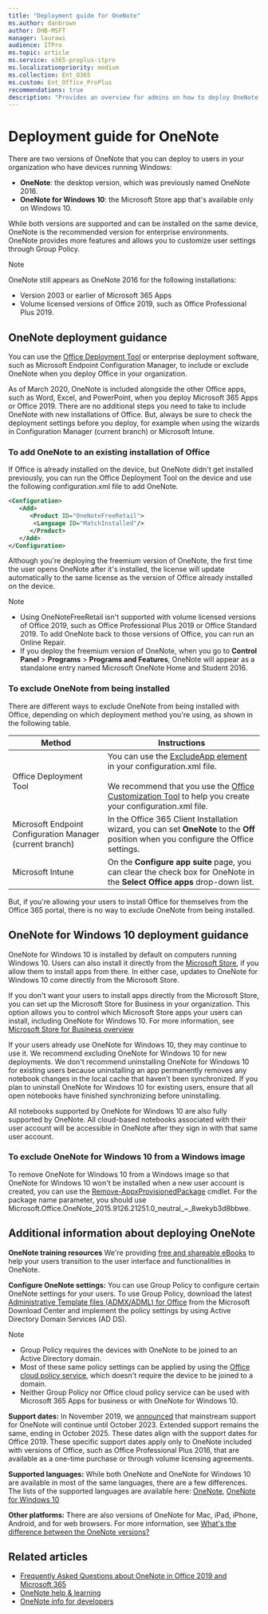 ```yaml
---
title: "Deployment guide for OneNote"
ms.author: danbrown
author: DHB-MSFT
manager: laurawi
audience: ITPro
ms.topic: article
ms.service: o365-proplus-itpro
ms.localizationpriority: medium
ms.collection: Ent_O365
ms.custom: Ent_Office_ProPlus
recommendations: true
description: "Provides an overview for admins on how to deploy OneNote or OneNote for Windows 10 to users in their organization"
---
```


# Deployment guide for OneNote

There are two versions of OneNote that you can deploy to users in your organization who have devices running Windows:
- **OneNote**: the desktop version, which was previously named OneNote 2016.
- **OneNote for Windows 10**: the Microsoft Store app that's available only on Windows 10.

While both versions are supported and can be installed on the same device, OneNote is the recommended version for enterprise environments. OneNote provides more features and allows you to customize user settings through Group Policy.

> [!NOTE]
> OneNote still appears as OneNote 2016 for the following installations:
> - Version 2003 or earlier of Microsoft 365 Apps
> - Volume licensed versions of Office 2019, such as Office Professional Plus 2019.

## OneNote deployment guidance

You can use the [Office Deployment Tool](overview-office-deployment-tool.md) or enterprise deployment software, such as Microsoft Endpoint Configuration Manager, to include or exclude OneNote when you deploy Office in your organization.

As of March 2020, OneNote is included alongside the other Office apps, such as Word, Excel, and PowerPoint, when you deploy Microsoft 365 Apps or Office 2019. There are no additional steps you need to take to include OneNote with new installations of Office. But, always be sure to check the deployment settings before you deploy, for example when using the wizards in Configuration Manager (current branch) or Microsoft Intune.

### To add OneNote to an existing installation of Office

If Office is already installed on the device, but OneNote didn't get installed previously, you can run the Office Deployment Tool on the device and use the following configuration.xml file to add OneNote.

```xml
<Configuration>
   <Add>
      <Product ID="OneNoteFreeRetail">
       <Language ID="MatchInstalled"/>
      </Product>
   </Add>
</Configuration>
```

Although you're deploying the freemium version of OneNote, the first time the user opens OneNote after it's installed, the license will update automatically to the same license as the version of Office already installed on the device.

> [!NOTE]
> - Using OneNoteFreeRetail isn't supported with volume licensed versions of Office 2019, such as Office Professional Plus 2019 or Office Standard 2019. To add OneNote back to those versions of Office, you can run an Online Repair.
> - If you deploy the freemium version of OneNote, when you go to **Control Panel** > **Programs** > **Programs and Features**, OneNote will appear as a standalone entry named Microsoft OneNote Home and Student 2016.

### To exclude OneNote from being installed

There are different ways to exclude OneNote from being installed with Office, depending on which deployment method you're using, as shown in the following table.

|Method  |Instructions  |
|---------|---------|
|Office Deployment Tool | You can use the [ExcludeApp element](office-deployment-tool-configuration-options.md#excludeapp-element) in your configuration.xml file. <br/><br/> We recommend that you use the [Office Customization Tool](overview-of-the-office-customization-tool-for-click-to-run.md) to help you create your configuration.xml file.|
|Microsoft Endpoint Configuration Manager (current branch)| In the Office 365 Client Installation wizard, you can set **OneNote** to the **Off** position when you configure the Office settings.|
|Microsoft Intune | On the **Configure app suite** page, you can clear the check box for OneNote in the **Select Office apps** drop-down list.|

But, if you're allowing your users to install Office for themselves from the Office 365 portal, there is no way to exclude OneNote from being installed.

## OneNote for Windows 10 deployment guidance

OneNote for Windows 10 is installed by default on computers running Windows 10. Users can also install it directly from the [Microsoft Store](https://www.microsoft.com/p/onenote/9wzdncrfhvjl?activetab=pivot%3aoverviewtab), if you allow them to install apps from there. In either case, updates to OneNote for Windows 10 come directly from the Microsoft Store.

If you don't want your users to install apps directly from the Microsoft Store, you can set up the Microsoft Store for Business in your organization. This option allows you to control which Microsoft Store apps your users can install, including OneNote for Windows 10. For more information, see [Microsoft Store for Business overview](/microsoft-store/microsoft-store-for-business-overview)

If your users already use OneNote for Windows 10, they may continue to use it. We recommend excluding OneNote for Windows 10 for new deployments. We don't recommend uninstalling OneNote for Windows 10 for existing users because uninstalling an app permanently removes any notebook changes in the local cache that haven't been synchronized. If you plan to uninstall OneNote for Windows 10 for existing users, ensure that all open notebooks have finished synchronizing before uninstalling.

All notebooks supported by OneNote for Windows 10 are also fully supported by OneNote. All cloud-based notebooks associated with their user account will be accessible in OneNote after they sign in with that same user account.

### To exclude OneNote for Windows 10 from a Windows image

To remove OneNote for Windows 10 from a Windows image so that OneNote for Windows 10 won't be installed when a new user account is created, you can use the [Remove-AppxProvisionedPackage](/powershell/module/dism/remove-appxprovisionedpackage) cmdlet. For the package name parameter, you should use Microsoft.Office.OneNote_2015.9126.21251.0_neutral_~_8wekyb3d8bbwe.

## Additional information about deploying OneNote

**OneNote training resources** We're providing [free and shareable eBooks](https://support.microsoft.com/office/4e08cf8b-dc37-4229-bdef-1f580220b6f5) to help your users transition to the user interface and functionalities in OneNote.

**Configure OneNote settings:** You can use Group Policy to configure certain OneNote settings for your users. To use Group Policy, download the latest [Administrative Template files (ADMX/ADML) for Office](https://www.microsoft.com/download/details.aspx?id=49030) from the Microsoft Download Center and implement the policy settings by using Active Directory Domain Services (AD DS).

> [!NOTE]
> - Group Policy requires the devices with OneNote to be joined to an Active Directory domain. 
> - Most of these same policy settings can be applied by using the [Office cloud policy service](overview-office-cloud-policy-service.md), which doesn't require the device to be joined to a domain.
> - Neither Group Policy nor Office cloud policy service can be used with Microsoft 365 Apps for business or with OneNote for Windows 10.

**Support dates:** In November 2019, we [announced](https://techcommunity.microsoft.com/t5/Office-365-Blog/Your-OneNote/ba-p/954922) that mainstream support for OneNote will continue until October 2023. Extended support remains the same, ending in October 2025. These dates align with the support dates for Office 2019. These specific support dates apply only to OneNote included with versions of Office, such as Office Professional Plus 2016, that are available as a one-time purchase or through volume licensing agreements.

**Supported languages:** While both OneNote and OneNote for Windows 10 are available in most of the same languages, there are a few differences. The lists of the supported languages are available here: [OneNote](https://support.microsoft.com/office/26d30382-9fba-45dd-bf55-02ab03e2a7ec#ID0EAABAAA=Windows_Desktop), [OneNote for Windows 10](https://support.microsoft.com/office/26d30382-9fba-45dd-bf55-02ab03e2a7ec#ID0EAABAAA=Windows_Phone&ID0EAACAAA=Windows_Phone)

**Other platforms:** There are also versions of OneNote for Mac, iPad, iPhone, Android, and for web browsers. For more information, see [What's the difference between the OneNote versions?](https://support.microsoft.com/office/a624e692-b78b-4c09-b07f-46181958118f)

## Related articles

- [Frequently Asked Questions about OneNote in Office 2019 and Microsoft 365](https://support.microsoft.com/office/6582c7ae-2ec6-408d-8b7a-3ed71a3c2103)
- [OneNote help & learning](https://support.microsoft.com/OneNote)
- [OneNote info for developers](https://developer.microsoft.com/onenote)